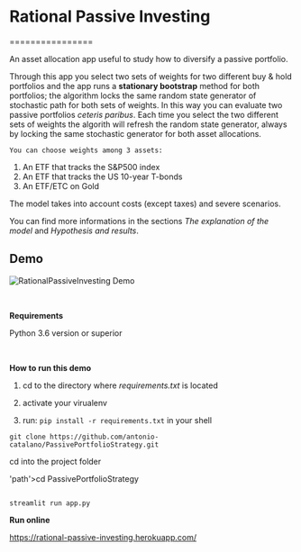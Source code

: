 # Rational Passive Investing

================

An asset allocation app useful to study how to diversify a passive portfolio.

Through this app you select two sets of weights for two different buy & hold portfolios and the app
runs a **stationary bootstrap** method for both portfolios; the algorithm
locks the same random state generator of stochastic path for both sets of weights.
In this way you can evaluate two passive portfolios _ceteris paribus_.
Each time you select the two different sets of weights the algorith will refresh the random state generator,
always by locking the same stochastic generator for both asset allocations.

    You can choose weights among 3 assets:

1. An ETF that tracks the S&P500 index
2. An ETF that tracks the US 10-year T-bonds
3. An ETF/ETC on Gold

The model takes into account costs (except taxes) and severe scenarios.

You can find more informations in the sections *The explanation of the model* and
*Hypothesis and results*.


Demo
----


![RationalPassiveInvesting Demo](demo/samplePassiveInvestingApp.gif)

 


**Requirements**

Python 3.6 version or superior

 

**How to run this demo**

1.  cd to the directory where *requirements.txt* is located

2.  activate your virualenv

3.  run: `pip install -r requirements.txt` in your shell

~~~~~~~~~~~~~~~~~~~~~~~~~~~~~~~~~~~~~~~~~~~~~~~~~~~~~~~~~~~~~~~~~~~~~~~~~~~~~~~~
git clone https://github.com/antonio-catalano/PassivePortfolioStrategy.git
~~~~~~~~~~~~~~~~~~~~~~~~~~~~~~~~~~~~~~~~~~~~~~~~~~~~~~~~~~~~~~~~~~~~~~~~~~~~~~~~


cd into the project folder

'path'\>cd PassivePortfolioStrategy

~~~~~~~~~~~~~~~~~~~~~~~~~~~~~~~~~~~~~~~~~~~~~~~~~~~~~~~~~~~~~~~~~~~~~~~~~~~~~~~~

streamlit run app.py

~~~~~~~~~~~~~~~~~~~~~~~~~~~~~~~~~~~~~~~~~~~~~~~~~~~~~~~~~~~~~~~~~~~~~~~~~~~~~~~~

**Run online**

<https://rational-passive-investing.herokuapp.com/>
